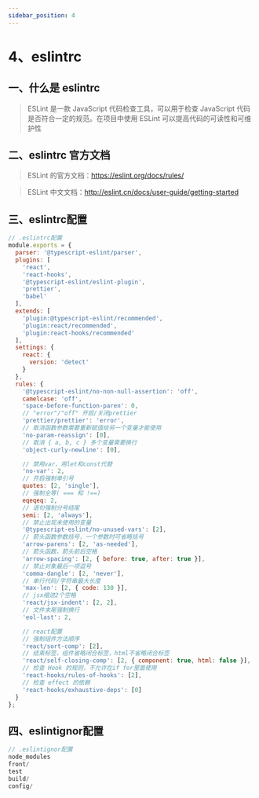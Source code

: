```yaml
---
sidebar_position: 4
---
```


# 4、eslintrc

## 一、什么是 eslintrc
>ESLint 是一款 JavaScript 代码检查工具，可以用于检查 JavaScript 代码是否符合一定的规范。在项目中使用 ESLint 可以提高代码的可读性和可维护性

## 二、eslintrc 官方文档
>ESLint 的官方文档：https://eslint.org/docs/rules/

>ESLint 中文文档：http://eslint.cn/docs/user-guide/getting-started

## 三、eslintrc配置
```js
// .eslintrc配置
module.exports = {
  parser: '@typescript-eslint/parser',
  plugins: [
    'react',
    'react-hooks',
    '@typescript-eslint/eslint-plugin',
    'prettier',
    'babel'
  ],
  extends: [
    'plugin:@typescript-eslint/recommended',
    'plugin:react/recommended',
    'plugin:react-hooks/recommended'
  ],
  settings: {
    react: {
      version: 'detect'
    }
  },
  rules: {
    '@typescript-eslint/no-non-null-assertion': 'off',
    camelcase: 'off',
    'space-before-function-paren': 0,
    // "error"/"off" 开启/关闭prettier
    'prettier/prettier': 'error',
    // 取消函数参数需要重新赋值给另一个变量才能使用
    'no-param-reassign': [0],
    // 取消 { a, b, c } 多个变量需要换行
    'object-curly-newline': [0],

    // 禁用var，用let和const代替
    'no-var': 2,
    // 开启强制单引号
    quotes: [2, 'single'],
    // 强制全等( === 和 !==)
    eqeqeq: 2,
    // 语句强制分号结尾
    semi: [2, 'always'],
    // 禁止出现未使用的变量
    '@typescript-eslint/no-unused-vars': [2],
    // 箭头函数参数括号，一个参数时可省略括号
    'arrow-parens': [2, 'as-needed'],
    // 箭头函数，箭头前后空格
    'arrow-spacing': [2, { before: true, after: true }],
    // 禁止对象最后一项逗号
    'comma-dangle': [2, 'never'],
    // 单行代码/字符串最大长度
    'max-len': [2, { code: 130 }],
    // jsx缩进2个空格
    'react/jsx-indent': [2, 2],
    // 文件末尾强制换行
    'eol-last': 2,

    // react配置
    // 强制组件方法顺序
    'react/sort-comp': [2],
    // 结束标签，组件省略闭合标签，html不省略闭合标签
    'react/self-closing-comp': [2, { component: true, html: false }],
    // 检查 Hook 的规则，不允许在if for里面使用
    'react-hooks/rules-of-hooks': [2],
    // 检查 effect 的依赖
    'react-hooks/exhaustive-deps': [0]
  }
};

```

## 四、eslintignor配置
```js
// .eslintignor配置
node_modules
front/
test
build/
config/

```